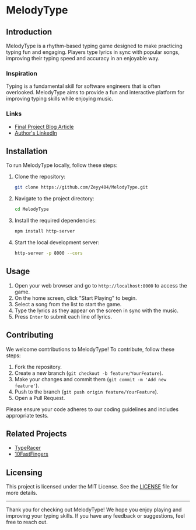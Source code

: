 # MelodyType

## Introduction
MelodyType is a rhythm-based typing game designed to make practicing typing fun and engaging. Players type lyrics in sync with popular songs, improving their typing speed and accuracy in an enjoyable way.

### Inspiration
Typing is a fundamental skill for software engineers that is often overlooked. MelodyType aims to provide a fun and interactive platform for improving typing skills while enjoying music.

### Links
- [Final Project Blog Article](#)
- [Author's LinkedIn](www.linkedin.com/in/zainab-salih)

## Installation
To run MelodyType locally, follow these steps:

1. Clone the repository:
    ```bash
    git clone https://github.com/Zeyy404/MelodyType.git
    ```
2. Navigate to the project directory:
   ```bash
   cd MelodyType
   ```
3. Install the required dependencies:
   ```bash
   npm install http-server
   ```
4. Start the local development server:
   ```bash
   http-server -p 8000 --cors
   ```

## Usage
1. Open your web browser and go to `http://localhost:8000` to access the game.
2. On the home screen, click "Start Playing" to begin.
3. Select a song from the list to start the game.
4. Type the lyrics as they appear on the screen in sync with the music.
5. Press `Enter` to submit each line of lyrics.

## Contributing
We welcome contributions to MelodyType! To contribute, follow these steps:

1. Fork the repository.
2. Create a new branch (`git checkout -b feature/YourFeature`).
3. Make your changes and commit them (`git commit -m 'Add new feature'`).
4. Push to the branch (`git push origin feature/YourFeature`).
5. Open a Pull Request.

Please ensure your code adheres to our coding guidelines and includes appropriate tests.

## Related Projects
- [TypeRacer](https://play.typeracer.com/)
- [10FastFingers](https://10fastfingers.com/typing-test/english)

## Licensing
This project is licensed under the MIT License. See the [LICENSE](LICENSE) file for more details.

---

Thank you for checking out MelodyType! We hope you enjoy playing and improving your typing skills. If you have any feedback or suggestions, feel free to reach out.
